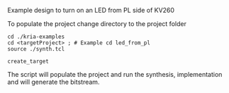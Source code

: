 Example design to turn on an LED from PL side of KV260

To populate the project change directory to the project folder

```
cd ./kria-examples
cd <targetProject> ; # Example cd led_from_pl
source ./synth.tcl

create_target
```

The script will populate the project and run the synthesis, implementation and
will generate the bitstream.

